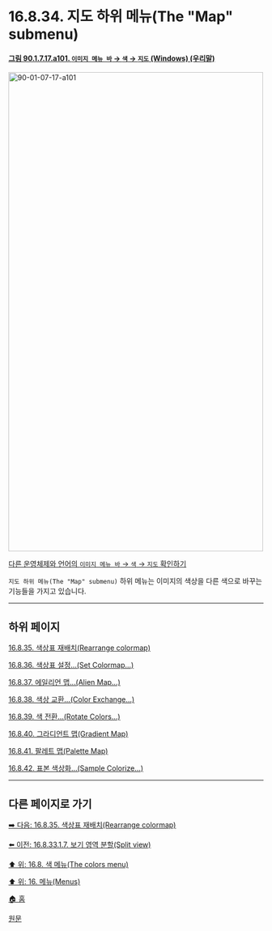 # 16.8.34. 지도 하위 메뉴(The "Map" submenu)

<a id="90-01-07-17-a101"></a>

#### [그림 90.1.7.17.a101. `이미지 메뉴 바` → `색` → `지도` (Windows) (우리말)](./90-01-07-17-00-map.md#90-01-07-17-a101)
<img width="503" height="947" alt="90-01-07-17-a101" src="https://github.com/user-attachments/assets/ed393486-389d-4c4f-82f7-1719e90d18f5" />

[다른 운영체제와 언어의 `이미지 메뉴 바` → `색` → `지도` 확인하기](./90-01-07-17-00-map.md#90-01-07-17-a102)

`지도 하위 메뉴(The "Map" submenu)` 하위 메뉴는 이미지의 색상을 다른 색으로 바꾸는 기능들을 가지고 있습니다.

***

## 하위 페이지

[16.8.35. 색상표 재배치(Rearrange colormap)](./16-08-35-rearrange-colormap.md)

[16.8.36. 색상표 설정…(Set Colormap…)](./16-08-36-set-colormap.md)

[16.8.37. 에일리언 맵…(Alien Map…)](./16-08-37-00-alien-map.md)

[16.8.38. 색상 교환…(Color Exchange…)](./16-08-38-color-exchange.md)

[16.8.39. 색 전환…(Rotate Colors…)](./16-08-39-rotate-colors.md)

[16.8.40. 그라디언트 맵(Gradient Map)](./16-08-40-gradient-map.md)

[16.8.41. 팔레트 맵(Palette Map)](./16-08-41-palette-map.md)

[16.8.42. 표본 색상화…(Sample Colorize…)](./16-08-42-sample-colorize.md)

***

## 다른 페이지로 가기

[➡️ 다음: 16.8.35. 색상표 재배치(Rearrange colormap)](./16-08-35-rearrange-colormap.md)

[⬅️ 이전: 16.8.33.1.7. 보기 영역 분할(Split view)](./16-08-33-01-07-split_view.md)

[⬆️ 위: 16.8. 색 메뉴(The colors menu)](./16-08-00-the-colors-menu.md)

[⬆️ 위: 16. 메뉴(Menus)](./16-00-menus.md)

[🏠 홈](./00-home.md)

[원문](https://docs.gimp.org/2.10/ko/gimp-colors-map-menu.html)